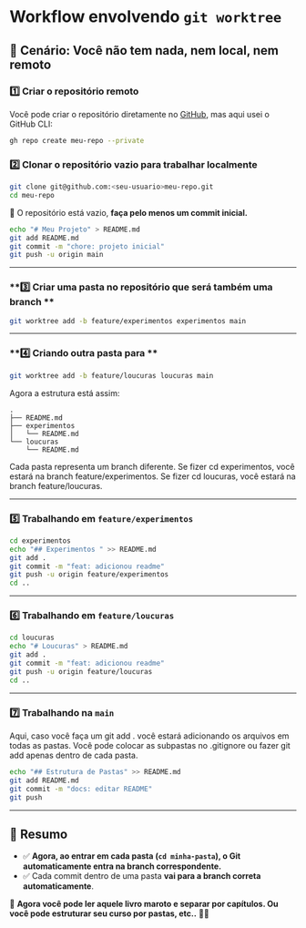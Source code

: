 # Workflow envolvendo **`git worktree`**

## **📌 Cenário: Você não tem nada, nem local, nem remoto**

### **1️⃣ Criar o repositório remoto**

Você pode criar o repositório diretamente no [GitHub](https://github.com), mas aqui usei o GitHub CLI:

```sh
gh repo create meu-repo --private
```

### **2️⃣ Clonar o repositório vazio para trabalhar localmente**

```sh
git clone git@github.com:<seu-usuario>meu-repo.git
cd meu-repo
```

🚨 O repositório está vazio, **faça pelo menos um commit inicial.**

```sh
echo "# Meu Projeto" > README.md
git add README.md
git commit -m "chore: projeto inicial"
git push -u origin main
```

---

### **3️⃣ Criar uma pasta no repositório que será também uma branch **

```sh
git worktree add -b feature/experimentos experimentos main
```

---

### **4️⃣ Criando outra pasta para **

```sh
git worktree add -b feature/loucuras loucuras main
```

Agora a estrutura está assim:

```
.
├── README.md
├── experimentos
│   └── README.md
└── loucuras
    └── README.md
```

Cada pasta representa um branch diferente.
Se fizer cd experimentos, você estará na branch feature/experimentos.
Se fizer cd loucuras, você estará na branch feature/loucuras.

---

### **5️⃣ Trabalhando em `feature/experimentos`**

```sh
cd experimentos
echo "## Experimentos " >> README.md
git add .
git commit -m "feat: adicionou readme"
git push -u origin feature/experimentos
cd ..
```

---

### **6️⃣ Trabalhando em `feature/loucuras`**

```sh
cd loucuras
echo "# Loucuras" > README.md
git add .
git commit -m "feat: adicionou readme"
git push -u origin feature/loucuras
cd ..
```

---

### **7️⃣ Trabalhando na `main`**

Aqui, caso você faça um git add . você estará adicionando os arquivos em todas as pastas.
Você pode colocar as subpastas no .gitignore ou fazer git add apenas dentro de cada pasta.

```sh
echo "## Estrutura de Pastas" >> README.md
git add README.md
git commit -m "docs: editar README"
git push
```

---

## **📌 Resumo**

- ✅ **Agora, ao entrar em cada pasta (`cd minha-pasta`), o Git automaticamente entra na branch correspondente.**
- ✅ Cada commit dentro de uma pasta **vai para a branch correta automaticamente**.

🚀 **Agora você pode ler aquele livro maroto e separar por capítulos. Ou você pode estruturar seu curso por pastas, etc..** 🚀🔥

